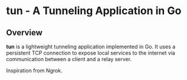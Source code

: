 # tun - A Tunneling Application in Go

## Overview
**tun** is a lightweight tunneling application implemented in Go. It uses a persistent TCP connection to expose local services to the internet via communication between a client and a relay server.

Inspiration from Ngrok.

